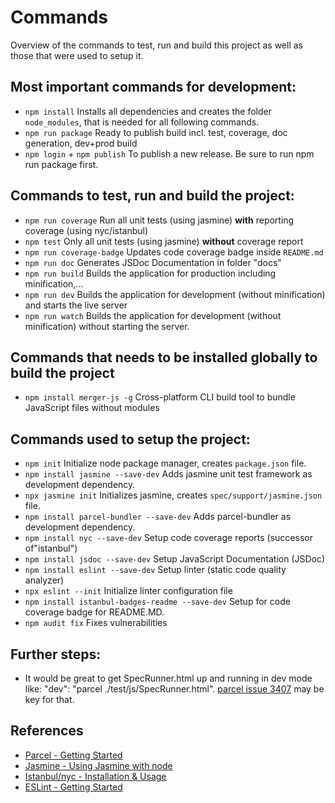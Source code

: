 # Commands

Overview of the commands to test, run and build this project as well as those that were used to setup it.

## Most important commands for development:
- `npm install` Installs all dependencies and creates the folder `node_modules`, that is needed for all following commands.
- `npm run package` Ready to publish build incl. test, coverage, doc generation, dev+prod build
- `npm login` + `npm publish` To publish a new release. Be sure to run npm run package first.

## Commands to test, run and build the project:
- `npm run coverage` Run all unit tests (using jasmine) **with** reporting coverage (using nyc/istanbul)
- `npm test` Only all unit tests (using jasmine) **without** coverage report
- `npm run coverage-badge` Updates code coverage badge inside `README.md`
- `npm run doc` Generates JSDoc Documentation in folder "docs"
- `npm run build` Builds the application for production including minification,...
- `npm run dev` Builds the application for development (without minification) and starts the live server
- `npm run watch` Builds the application for development (without minification) without starting the server.

## Commands that needs to be installed globally to build the project
- `npm install merger-js -g` Cross-platform CLI build tool to bundle JavaScript files without modules

## Commands used to setup the project:
- `npm init` Initialize node package manager, creates `package.json` file.
- `npm install jasmine --save-dev` Adds jasmine unit test framework as development dependency.
- `npx jasmine init` Initializes jasmine, creates `spec/support/jasmine.json` file.
- `npm install parcel-bundler --save-dev` Adds parcel-bundler as development dependency.
- `npm install nyc --save-dev` Setup code coverage reports (successor of"istanbul")
- `npm install jsdoc --save-dev` Setup JavaScript Documentation (JSDoc)
- `npm install eslint --save-dev` Setup linter (static code quality analyzer)
- `npx eslint --init` Initialize linter configuration file
- `npm install istanbul-badges-readme --save-dev` Setup for code coverage badge for README.MD.
- `npm audit fix` Fixes vulnerabilities


## Further steps:
- It would be great to get SpecRunner.html up and running in dev mode like: "dev": "parcel ./test/js/SpecRunner.html". [parcel issue 3407](https://github.com/parcel-bundler/parcel/issues/3407) may be key for that.

## References
 * [Parcel - Getting Started](https://parceljs.org/getting_started.html)
 * [Jasmine - Using Jasmine with node](https://jasmine.github.io/setup/nodejs.html)
 * [Istanbul/nyc - Installation & Usage](https://github.com/istanbuljs/nyc#installation--usage)
 * [ESLint - Getting Started](https://eslint.org/docs/user-guide/getting-started)
